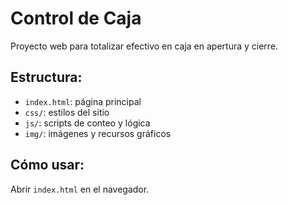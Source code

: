 # Control de Caja

Proyecto web para totalizar efectivo en caja en apertura y cierre.

## Estructura:
- `index.html`: página principal
- `css/`: estilos del sitio
- `js/`: scripts de conteo y lógica
- `img/`: imágenes y recursos gráficos

## Cómo usar:
Abrir `index.html` en el navegador.
